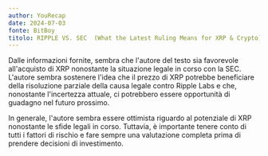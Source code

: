 ```yaml
---
author: YouRecap
date: 2024-07-03
fonte: BitBoy
titolo: RIPPLE VS. SEC  (What the Latest Ruling Means for XRP & Crypto)
---
```


Dalle informazioni fornite, sembra che l'autore del testo sia favorevole all'acquisto di XRP nonostante la situazione legale in corso con la SEC. L'autore sembra sostenere l'idea che il prezzo di XRP potrebbe beneficiare della risoluzione parziale della causa legale contro Ripple Labs e che, nonostante l'incertezza attuale, ci potrebbero essere opportunità di guadagno nel futuro prossimo.

In generale, l'autore sembra essere ottimista riguardo al potenziale di XRP nonostante le sfide legali in corso. Tuttavia, è importante tenere conto di tutti i fattori di rischio e fare sempre una valutazione completa prima di prendere decisioni di investimento.
